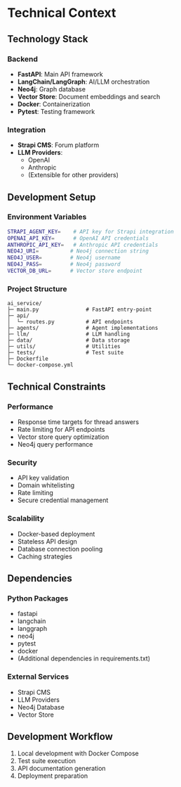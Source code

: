 # Technical Context

## Technology Stack

### Backend
- **FastAPI**: Main API framework
- **LangChain/LangGraph**: AI/LLM orchestration
- **Neo4j**: Graph database
- **Vector Store**: Document embeddings and search
- **Docker**: Containerization
- **Pytest**: Testing framework

### Integration
- **Strapi CMS**: Forum platform
- **LLM Providers**:
  - OpenAI
  - Anthropic
  - (Extensible for other providers)

## Development Setup

### Environment Variables
```bash
STRAPI_AGENT_KEY=    # API key for Strapi integration
OPENAI_API_KEY=      # OpenAI API credentials
ANTHROPIC_API_KEY=   # Anthropic API credentials
NEO4J_URI=          # Neo4j connection string
NEO4J_USER=         # Neo4j username
NEO4J_PASS=         # Neo4j password
VECTOR_DB_URL=      # Vector store endpoint
```

### Project Structure
```
ai_service/
├─ main.py               # FastAPI entry-point
├─ api/
│  └─ routes.py          # API endpoints
├─ agents/               # Agent implementations
├─ llm/                  # LLM handling
├─ data/                 # Data storage
├─ utils/                # Utilities
├─ tests/                # Test suite
├─ Dockerfile
└─ docker-compose.yml
```

## Technical Constraints

### Performance
- Response time targets for thread answers
- Rate limiting for API endpoints
- Vector store query optimization
- Neo4j query performance

### Security
- API key validation
- Domain whitelisting
- Rate limiting
- Secure credential management

### Scalability
- Docker-based deployment
- Stateless API design
- Database connection pooling
- Caching strategies

## Dependencies

### Python Packages
- fastapi
- langchain
- langgraph
- neo4j
- pytest
- docker
- (Additional dependencies in requirements.txt)

### External Services
- Strapi CMS
- LLM Providers
- Neo4j Database
- Vector Store

## Development Workflow
1. Local development with Docker Compose
2. Test suite execution
3. API documentation generation
4. Deployment preparation 
